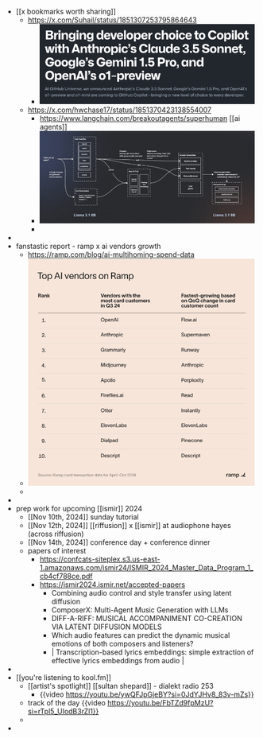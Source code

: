 - [[x bookmarks worth sharing]]
	- https://x.com/Suhail/status/1851307253795864643
		- ![image.png](../assets/image_1730265526911_0.png)
	- https://x.com/hwchase17/status/1851370423138554007
		- https://www.langchain.com/breakoutagents/superhuman [[ai agents]]
		- ![image.png](../assets/image_1730265557899_0.png)
		-
-
- fanstastic report - ramp x ai vendors growth
	- https://ramp.com/blog/ai-multihoming-spend-data
	- ![image.png](../assets/image_1730265061124_0.png)
	-
-
- prep work for upcoming [[ismir]] 2024
	- [[Nov 10th, 2024]] sunday tutorial
	- [[Nov 12th, 2024]] [[riffusion]] x [[ismir]] at audiophone hayes (across riffusion)
	- [[Nov 14th, 2024]] conference day + conference dinner
	- papers of interest
		- https://confcats-siteplex.s3.us-east-1.amazonaws.com/ismir24/ISMIR_2024_Master_Data_Program_1_cb4cf788ce.pdf
		- https://ismir2024.ismir.net/accepted-papers
			- Combining audio control and style transfer using latent diffusion
			- ComposerX: Multi-Agent Music Generation with LLMs
			- DIFF-A-RIFF: MUSICAL ACCOMPANIMENT CO-CREATION VIA LATENT DIFFUSION MODELS
			- Which audio features can predict the dynamic musical emotions of both composers and listeners?
			- | Transcription-based lyrics embeddings: simple extraction of effective lyrics embeddings from audio |
-
- [[you're listening to kool.fm]]
	- [[artist's spotlight]] [[sultan shepard]] - dialekt radio 253
		- {{video https://youtu.be/ywQFJpGjeBY?si=0JdYJHv8_83v-mZs}}
	- track of the day {{video https://youtu.be/FbTZd9fpMzU?si=rTpl5_UIodB3rZl1}}
	-
-